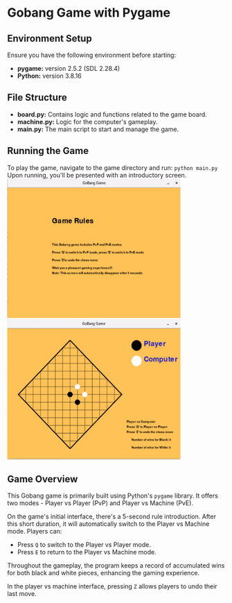 # Gobang Game with Pygame

## Environment Setup
Ensure you have the following environment before starting:
- **pygame:** version 2.5.2 (SDL 2.28.4)
- **Python:** version 3.8.16

## File Structure
- **board.py:** Contains logic and functions related to the game board.
- **machine.py:** Logic for the computer's gameplay.
- **main.py:** The main script to start and manage the game.

## Running the Game
To play the game, navigate to the game directory and run:
`python main.py`
Upon running, you'll be presented with an introductory screen.
<img src="game_screenshot.png" alt="Game Screenshot" width="400"/>
<img src="game_screenshot2.png" alt="Game Screenshot2" width="400"/>


## Game Overview
This Gobang game is primarily built using Python's `pygame` library. It offers two modes - Player vs Player (PvP) and Player vs Machine (PvE).

On the game's initial interface, there's a 5-second rule introduction. After this short duration, it will automatically switch to the Player vs Machine mode. Players can:
- Press `Q` to switch to the Player vs Player mode.
- Press `E` to return to the Player vs Machine mode.

Throughout the gameplay, the program keeps a record of accumulated wins for both black and white pieces, enhancing the gaming experience. 

In the player vs machine interface, pressing `Z` allows players to undo their last move.

